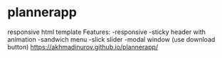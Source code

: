 # plannerapp
responsive html template 
Features:
-responsive
-sticky header with animation
-sandwich menu
-slick slider
-modal window (use download button)
https://akhmadinurov.github.io/plannerapp/
